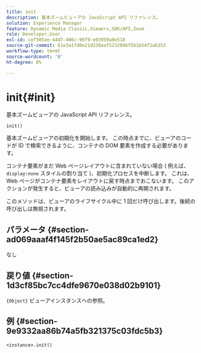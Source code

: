 ```yaml
---
title: init
description: 基本ズームビューアの JavaScript API リファレンス。
solution: Experience Manager
feature: Dynamic Media Classic,Viewers,SDK/API,Zoom
role: Developer,User
exl-id: cef585ae-44d7-406c-96f9-e03959a8e518
source-git-commit: 61e3a1fd0e21d336eaf5232096f5b1b54f2a6353
workflow-type: tm+mt
source-wordcount: '0'
ht-degree: 0%

---
```


# init{#init}

基本ズームビューアの JavaScript API リファレンス。

`init()`

基本ズームビューアの初期化を開始します。 この時点までに、ビューアのコードが ID で検索できるように、コンテナの DOM 要素を作成する必要があります。

コンテナ要素がまだ Web ページレイアウトに含まれていない場合 ( 例えば、 `display:none` スタイルの割り当て )、初期化プロセスを中断します。 これは、Web ページがコンテナ要素をレイアウトに戻す時点までおこないます。 このアクションが発生すると、ビューアの読み込みが自動的に再開されます。

このメソッドは、ビューアのライフサイクル中に 1 回だけ呼び出します。後続の呼び出しは無視されます。

## パラメータ {#section-ad069aaaf4f145f2b50ae5ac89ca1ed2}

なし

## 戻り値 {#section-1d3cf85bc7cc4dfe9670e038d02b9101}

`{Object}` ビューアインスタンスへの参照。

## 例 {#section-9e9332aa86b74a5fb321375c03fdc5b3}

```
<instance>.init()
```

